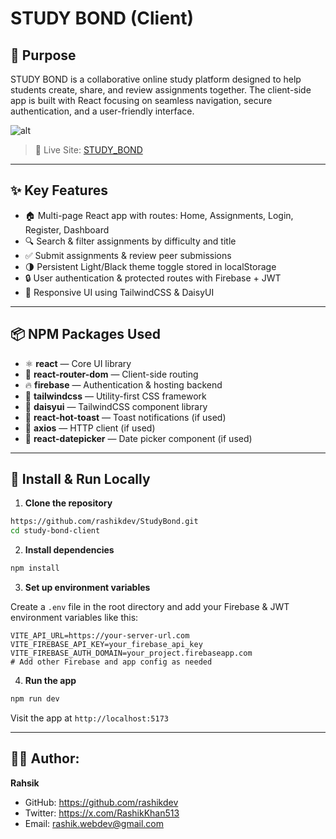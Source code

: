# STUDY BOND (Client)

## 🎯 Purpose

STUDY BOND is a collaborative online study platform designed to help students create, share, and review assignments together. The client-side app is built with React focusing on seamless navigation, secure authentication, and a user-friendly interface.

![alt](https://i.postimg.cc/ZKXyDfx4/image.png)

> 🔗 Live Site: [STUDY_BOND](https://study-bond-bd1de.web.app)

---

## ✨ Key Features

- 🏠 Multi-page React app with routes: Home, Assignments, Login, Register, Dashboard
- 🔍 Search & filter assignments by difficulty and title
- ✅ Submit assignments & review peer submissions
- 🌗 Persistent Light/Black theme toggle stored in localStorage
- 🔒 User authentication & protected routes with Firebase + JWT
- 📱 Responsive UI using TailwindCSS & DaisyUI

---

## 📦 NPM Packages Used

- ⚛️ **react** — Core UI library
- 🔁 **react-router-dom** — Client-side routing
- 🔥 **firebase** — Authentication & hosting backend
- 🎨 **tailwindcss** — Utility-first CSS framework
- 💎 **daisyui** — TailwindCSS component library
- 🔔 **react-hot-toast** — Toast notifications (if used)
- 📡 **axios** — HTTP client (if used)
- 📅 **react-datepicker** — Date picker component (if used)

---

## 🚀 Install & Run Locally

1. **Clone the repository**

```bash
https://github.com/rashikdev/StudyBond.git
cd study-bond-client
```

2. **Install dependencies**

```bash
npm install
```

3. **Set up environment variables**

Create a `.env` file in the root directory and add your Firebase & JWT environment variables like this:

```env
VITE_API_URL=https://your-server-url.com
VITE_FIREBASE_API_KEY=your_firebase_api_key
VITE_FIREBASE_AUTH_DOMAIN=your_project.firebaseapp.com
# Add other Firebase and app config as needed
```

4. **Run the app**

```bash
npm run dev
```

Visit the app at `http://localhost:5173`

---

## 👨‍💻 Author:

**Rahsik**

- GitHub: https://github.com/rashikdev
- Twitter: https://x.com/RashikKhan513
- Email: rashik.webdev@gmail.com

```

```
